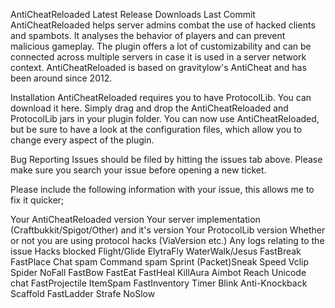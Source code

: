 AntiCheatReloaded Latest Release Downloads Last Commit
AntiCheatReloaded helps server admins combat the use of hacked clients and spambots. It analyses the behavior of players and can prevent malicious gameplay. The plugin offers a lot of customizability and can be connected across multiple servers in case it is used in a server network context. AntiCheatReloaded is based on gravitylow's AntiCheat and has been around since 2012.

Installation
AntiCheatReloaded requires you to have ProtocolLib. You can download it here. Simply drag and drop the AntiCheatReloaded and ProtocolLib jars in your plugin folder. You can now use AntiCheatReloaded, but be sure to have a look at the configuration files, which allow you to change every aspect of the plugin.

Bug Reporting
Issues should be filed by hitting the issues tab above. Please make sure you search your issue before opening a new ticket.

Please include the following information with your issue, this allows me to fix it quicker;

Your AntiCheatReloaded version
Your server implementation (Craftbukkit/Spigot/Other) and it's version
Your ProtocolLib version
Whether or not you are using protocol hacks (ViaVersion etc.)
Any logs relating to the issue
Hacks blocked
Flight/Glide
ElytraFly
WaterWalk/Jesus
FastBreak
FastPlace
Chat spam
Command spam
Sprint
(Packet)Sneak
Speed
Vclip
Spider
NoFall
FastBow
FastEat
FastHeal
KillAura
Aimbot
Reach
Unicode chat
FastProjectile
ItemSpam
FastInventory
Timer
Blink
Anti-Knockback
Scaffold
FastLadder
Strafe
NoSlow
